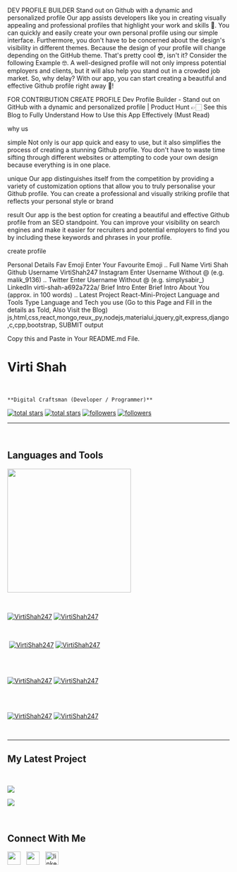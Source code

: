 DEV PROFILE BUILDER
Stand out on Github with a dynamic and
personalized profile
Our app assists developers like you in creating visually appealing and professional profiles that highlight your work and skills 🚀. You can quickly and easily create your own personal profile using our simple interface. Furthermore, you don't have to be concerned about the design's visibility in different themes. Because the design of your profile will change depending on the GitHub theme. That's pretty cool 😎, isn't it?
Consider the following Example 🤓.
A well-designed profile will not only impress potential employers and clients, but it will also help you stand out in a crowded job market. So, why delay? With our app, you can start creating a beautiful and effective Github profile right away 🥁!

FOR CONTRIBUTION
CREATE PROFILE
Dev Profile Builder - Stand out on GitHub with a dynamic and personalized profile | Product Hunt
👉🏻 See this Blog to Fully Understand How to Use this App Effectively (Must Read)

why us

 simple
Not only is our app quick and easy to use, but it also simplifies the process of creating a stunning Github profile. You don't have to waste time sifting through different websites or attempting to code your own design because everything is in one place.

 unique
Our app distinguishes itself from the competition by providing a variety of customization options that allow you to truly personalise your Github profile. You can create a professional and visually striking profile that reflects your personal style or brand

 result
Our app is the best option for creating a beautiful and effective Github profile from an SEO standpoint. You can improve your visibility on search engines and make it easier for recruiters and potential employers to find you by including these keywords and phrases in your profile.

create profile

Personal Details
Fav Emoji
Enter Your Favourite Emoji ..
Full Name
Virti Shah
Github Username
VirtiShah247
Instagram
Enter Username Without @ (e.g. malik_9136) ..
Twitter
Enter Username Without @ (e.g. simplysabir_)
LinkedIn
virti-shah-a692a722a/
Brief Intro
Enter Brief Intro About You (approx. in 100 words) ..
Latest Project
React-Mini-Project
Language and Tools
Type Language and Tech you use
(Go to this Page and Fill in the details as Told, Also Visit the Blog)
js,html,css,react,mongo,reux,,py,nodejs,materialui,jquery,git,express,django,c,cpp,bootstrap,
SUBMIT
output

Copy this and Paste in Your README.md File.


                

                    

<h1> Virti Shah</h1>
<br /> 

                    
`**Digital Craftsman (Developer / Programmer)**`

                    

<p align="left"></p>
<p align="left"> 
  <a href="https://github.com/VirtiShah247?tab=repositories&sort=stargazers#gh-light-mode-only">
    <img alt="total stars" title="Total stars on GitHub" src="https://custom-icon-badges.demolab.com/github/stars/VirtiShah247?color=3ea97d&style=for-the-badge&labelColor=40b682&logo=star#gh-light-mode-only"/></a>
  
  <a href="https://github.com/VirtiShah247?tab=repositories&sort=stargazers#gh-dark-mode-only">
    <img alt="total stars" title="Total stars on GitHub" src="https://custom-icon-badges.demolab.com/github/stars/VirtiShah247?color=655489&style=for-the-badge&labelColor=c691e9&logo=star#gh-dark-mode-only"/></a>
  
  <a href="https://github.com/VirtiShah247?tab=followers#gh-light-mode-only">
    <img alt="followers" title="Follow me on Github" src="https://custom-icon-badges.demolab.com/github/followers/VirtiShah247?color=2c4954&labelColor=2c3e50&style=for-the-badge&logo=person-add&label=Follow&logoColor=white#gh-light-mode-only"/></a>
    
  <a href="https://github.com/VirtiShah247?tab=followers#gh-dark-mode-only">
    <img alt="followers" title="Follow me on Github" src="https://custom-icon-badges.demolab.com/github/followers/VirtiShah247?color=dacc84&labelColor=f9e692&style=for-the-badge&logo=person-add&label=Follow&logoColor=white#gh-dark-mode-only"/></a>
</p>

---
<br />

                    

<h2>Languages and Tools</h2> 
<p align="left">
<img width="280px"  src="https://skillicons.dev/icons?i=js,html,css,react,mongo,reux,,py,nodejs,materialui,jquery,git,express,django,c,cpp,bootstrap,&perline=9"  />
</p>
<br />

                    

<p><a href="https://github.com/VirtiShah247#gh-dark-mode-only" target="_blank"><img align="center" src="https://github-readme-stats.vercel.app/api/top-langs/?username=VirtiShah247&langs_count=6&show_icon=true&layout=compact&theme=nightowl#gh-dark-mode-only" alt="VirtiShah247" /></a>
  <a href="https://github.com/VirtiShah247#gh-light-mode-only" target="_blank"><img align="center" src="https://github-readme-stats.vercel.app/api/top-langs/?username=VirtiShah247&langs_count=6&show_icon=true&layout=compact&theme=vue#gh-light-mode-only" alt="VirtiShah247" /></a>
</p>

<br />

<p>&nbsp;<a href="https://github.com/VirtiShah247#gh-dark-mode-only" target="_blank"><img align="center" src="https://github-readme-stats.vercel.app/api?username=VirtiShah247&count_private=true&show_icons=true&theme=nightowl#gh-dark-mode-only" alt="VirtiShah247" /></a>
<a href="https://github.com/VirtiShah247#gh-light-mode-only" target="_blank"><img align="center" src="https://github-readme-stats.vercel.app/api?username=VirtiShah247&count_private=true&show_icons=true&theme=vue#gh-light-mode-only" alt="VirtiShah247" /></a>
</p> 
<br>
<br />

<p><a href="https://github.com/VirtiShah247#gh-dark-mode-only" target="_blank"><img align="center" src="https://streak-stats.demolab.com?user=VirtiShah247&theme=nightowl#gh-dark-mode-only" alt="VirtiShah247"/></a>
<a href="https://github.com/VirtiShah247#gh-light-mode-only" target="_blank"><img align="center" src="https://streak-stats.demolab.com?user=VirtiShah247&theme=vue#gh-light-mode-only" alt="VirtiShah247"/></a></p>
<br/>
<br />

<p><a href="https://github.com/VirtiShah247#gh-dark-mode-only" target="_blank"><img align="center" src="https://github-readme-activity-graph.cyclic.app/graph?username=VirtiShah247&theme=nightowl#gh-dark-mode-only" alt="VirtiShah247" /></a>
<a href="https://github.com/VirtiShah247#gh-light-mode-only" target="_blank"><img align="center" src="https://github-readme-activity-graph.cyclic.app/graph?username=VirtiShah247&theme=vue#gh-light-mode-only" alt="VirtiShah247" /></a></p>
<br/>

---


                    

<h2>My Latest Project</h2> 
<br />
<p><a href="https://github.com/VirtiShah247/React-Mini-Project#gh-dark-mode-only" target="_blank"><img align="center" src="https://github-readme-stats.vercel.app/api/pin/?username=VirtiShah247&repo=React-Mini-Project&theme=nightowl&show_owner=true#gh-dark-mode-only"/></a></p>
<p><a href="https://github.com/VirtiShah247/React-Mini-Project#gh-light-mode-only" target="_blank"><img align="center" src="https://github-readme-stats.vercel.app/api/pin/?username=VirtiShah247&repo=React-Mini-Project&theme=vue&show_owner=true#gh-light-mode-only"/></a></p>
<br />


                    

<h2>Connect With Me</h2> 
<p align="left">
<a href="https://twitter.com/" target="_blank"><img align="left" width="30px" style="padding-right:10px;" src="https://raw.githubusercontent.com/rahuldkjain/github-profile-readme-generator/master/src/images/icons/Social/twitter.svg" alt="" /></a>
<a href="https://instagram.com/" target="_blank"><img align="left" width="30px" style="padding-right:10px" src="https://raw.githubusercontent.com/rahuldkjain/github-profile-readme-generator/master/src/images/icons/Social/instagram.svg" alt="" /></a>
<a href="virti-shah-a692a722a/" target="_blank"><img align="left" alt="linkedin" width="30px" style="padding-right: 10px;" src="https://cdn.jsdelivr.net/gh/devicons/devicon/icons/linkedin/linkedin-original.svg" /></a>
</p>

                

            
